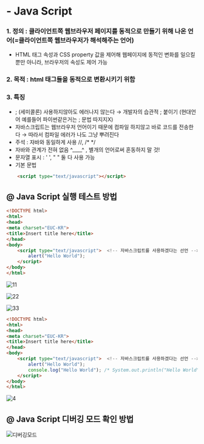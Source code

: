 # - Java Script
### 1. 정의 : 클라이언트쪽 웹브라우저 페이지를 동적으로 만들기 위해 나온 언어(=클라이언트쪽 웹브라우저가 해석해주는 언어)
- HTML 태그 속성과 CSS property 값을 제어해 웹페이지에 동적인 변화를 일으킬 뿐만 아니라, 브라우저의 속성도 제어 가능
### 2. 목적 : html 태그들을 동적으로 변환시키기 위함
### 3. 특징
- ; (세미콜론) 사용하지않아도 에러나지 않는다 → 개발자의 습관적 ; 붙이기 (현대언어 예를들어 파이썬같은거는 ; 문법 따지지X)
-  자바스크립트는 웹브라우저 언어이기 때문에 컴파일 하지않고 바로 코드를 전송한다 → 따라서 컴파일 에러가 나도 그냥 뿌려진다
- 주석 : 자바와 동일하게 사용 //, /* */
- 자바와 관계가 전혀 없음 ^____^ , 별개의 언어로써 혼동하지 말 것! 
- 문자열 표시 : ' ', " " 둘 다 사용 가능
- 기본 문법
```html
	<script type="text/javascript"></script>
```

## @ Java Script 실행 테스트 방법 
```html
<!DOCTYPE html>
<html>
<head>
<meta charset="EUC-KR">
<title>Insert title here</title>
</head>
<body>
	<script type="text/javascript">  <!-- 자바스크립트를 사용하겠다는 선언 -->
		alert("Hello World"); 
	</script>
</body>
</html>
```
![11](https://user-images.githubusercontent.com/74290204/104862733-46477300-5977-11eb-80ea-452c05c4f3a1.PNG)

![22](https://user-images.githubusercontent.com/74290204/104862735-46e00980-5977-11eb-8100-478f2de31d0c.PNG)

![33](https://user-images.githubusercontent.com/74290204/104862736-4778a000-5977-11eb-8346-6514e530b2c6.PNG)

```html
<!DOCTYPE html>
<html>
<head>
<meta charset="EUC-KR">
<title>Insert title here</title>
</head>
<body>
	<script type="text/javascript">  <!-- 자바스크립트를 사용하겠다는 선언 -->
		alert("Hello World"); 
		console.log("Hello World"); /* System.out.println("Hello World"); */
	</script>
</body>
</html>
```

![4](https://user-images.githubusercontent.com/74290204/104863668-fd44ee00-5979-11eb-9707-3a13dabf5954.PNG)

## @ Java Script 디버깅 모드 확인 방법
![디버깅모드](https://user-images.githubusercontent.com/74290204/104863666-fb7b2a80-5979-11eb-9c88-dd0f854eb7f8.PNG)
